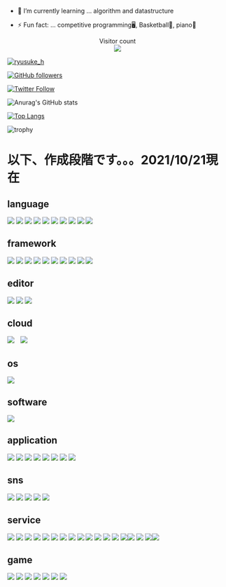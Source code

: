 - 🌱 I’m currently learning ... algorithm and datastructure

- ⚡ Fun fact: ... competitive programming🖥,  Basketball🏀,  piano🎹

<p align="center"> 
  Visitor count<br>
  <img src="https://profile-counter.glitch.me/ryusuke920/count.svg" />
</p>

[![ryusuke_h](https://img.shields.io/endpoint?url=https%3A%2F%2Fatcoder-badges.now.sh%2Fapi%2Fatcoder%2Fjson%2Fryusuke_h)](https://atcoder.jp/users/ryusuke_h)

[![GitHub followers](https://img.shields.io/github/followers/ryusuke920.svg?style=social&label=followers&maxAge=2592000)](https://github.com/ryusuke920?tab=followers)

[![Twitter Follow](https://img.shields.io/twitter/follow/ryusuke__h?style=social)](https://twitter.com/ryusuke__h)

![Anurag's GitHub stats](https://github-readme-stats.vercel.app/api?username=ryusuke920&show_icons=true&theme=highcontrast)  

[![Top Langs](https://github-readme-stats.vercel.app/api/top-langs/?username=ryusuke920&theme=dark&layout=compact&langs_count=10)](https://github.com/anuraghazra/github-readme-stats) 

![trophy](https://github-profile-trophy.vercel.app/?username=ryusuke920&row=1&column=8&theme=algolia)

# 以下、作成段階です。。。2021/10/21現在

## language
<img src="https://img.shields.io/badge/-Python-FFFF00.svg?logo=Python&style=plastic"> <img src="https://img.shields.io/badge/-Css3-1572B6.svg?logo=css3&style=plastic"> <img src="https://img.shields.io/badge/-Html5-E34F26.svg?logo=html5&style=plastic">
<img src="https://img.shields.io/badge/-Java-FF6600.svg?logo=java&style=plastic"> <img src="https://img.shields.io/badge/-Javascript-3399FF.svg?logo=javascript&style=plastic"> <img src="https://img.shields.io/badge/-Json-000000.svg?logo=json&style=plastic">
<img src="https://img.shields.io/badge/-Kotlin-FF6666.svg?logo=kotlin&style=plastic"> <img src="https://img.shields.io/badge/-Powershell-000000.svg?logo=powershell&style=plastic"> <img src="https://img.shields.io/badge/-R-276DC3.svg?logo=r&style=plastic">
<img src="https://img.shields.io/badge/-Swift-FA7343.svg?logo=swift&style=plastic">

## framework
<img src="https://img.shields.io/badge/-Django-092E20.svg?logo=django&style=plastic"> <img src="https://img.shields.io/badge/-Flask-000000.svg?logo=flask&style=plastic"> <img src="https://img.shields.io/badge/-Git-F05032.svg?logo=git&style=plastic">
<img src="https://img.shields.io/badge/-Jupyter-FFFF99.svg?logo=jupyter&style=plastic"> <img src="https://img.shields.io/badge/-Mysql-4479A1.svg?logo=mysql&style=plastic"> <img src="https://img.shields.io/badge/-Node.js-FFFF66.svg?logo=node.js&style=plastic">
<img src="https://img.shields.io/badge/-Nodemon-FFFF66.svg?logo=nodemon&style=plastic"> <img src="https://img.shields.io/badge/-Npm-CB3837.svg?logo=npm&style=plastic"> <img src="https://img.shields.io/badge/-React-61DAFB.svg?logo=react&style=plastic">
<img src="https://img.shields.io/badge/-Yarn-2C8EBB.svg?logo=yarn&style=plastic">

## editor
<img src="https://img.shields.io/badge/-Atom-66FF33.svg?logo=atom&style=plastic"> <img src="https://img.shields.io/badge/-Markdown-000000.svg?logo=markdown&style=plastic"> <img src="https://img.shields.io/badge/-Xcode-1575F9.svg?logo=xcode&style=plastic">

## cloud
<img src="https://img.shields.io/badge/-Icloud-FFFFFF.svg?logo=icloud&style=plastic">　<img src="https://img.shields.io/badge/-Google%20drive-FFFFFF.svg?logo=google-drive&style=plastic">

## os
<img src="https://img.shields.io/badge/-Windows-0078D6.svg?logo=windows&style=plastic">

## software
<img src="https://img.shields.io/badge/-Blender-33CCFF.svg?logo=blender&style=plastic">

## application
<img src="https://img.shields.io/badge/-Discord-7289DA.svg?logo=discord&style=plastic"> <img src="https://img.shields.io/badge/-Figma-F24E1E.svg?logo=figma&style=plastic"> <img src="https://img.shields.io/badge/-Microsoftexcel-217346.svg?logo=microsoftexcel&style=plastic">
<img src="https://img.shields.io/badge/-Microsoftpowerpoint-D24726.svg?logo=microsoftpowerpoint&style=plastic"> <img src="https://img.shields.io/badge/-Microsoftword-2B579A.svg?logo=microsoftword&style=plastic"> <img src="https://img.shields.io/badge/-Safari-000000.svg?logo=safari&style=plastic">
<img src="https://img.shields.io/badge/-Slack-000000.svg?logo=slack&style=plastic"> <img src="https://img.shields.io/badge/-Youtube-FF0000.svg?logo=youtube&style=plastic">

## sns
<img src="https://img.shields.io/badge/-Facebook-4172B8.svg?logo=facebook&style=plastic"> <img src="https://img.shields.io/badge/-Instagram-FF33CC.svg?logo=instagram&style=plastic"> <img src="https://img.shields.io/badge/-Line-99FF66.svg?logo=line&style=plastic">
<img src="https://img.shields.io/badge/-Qiita-55C500.svg?logo=qiita&style=plastic">
<img src="https://img.shields.io/badge/-Twitter-1DA1F2.svg?logo=twitter&style=plastic">

## service
<img src="https://img.shields.io/badge/-Amazon-FF9966.svg?logo=amazon&style=plastic"> <img src="https://img.shields.io/badge/-Apple-999999.svg?logo=apple&style=plastic"> <img src="https://img.shields.io/badge/-Android-A4C639.svg?logo=android&style=plastic">
<img src="https://img.shields.io/badge/-Apple%20music-FF33CC.svg?logo=apple-music&style=plastic"> <img src="https://img.shields.io/badge/-Dropbox-0061FF.svg?logo=dropbox&style=plastic"> <img src="https://img.shields.io/badge/-Github-181717.svg?logo=github&style=plastic">
<img src="https://img.shields.io/badge/-Gmail-FFFFFF.svg?logo=gmail&style=plastic"> <img src="https://img.shields.io/badge/-Google-FFFFFF.svg?logo=google&style=plastic"> <img src="https://img.shields.io/badge/-Google%20chrome-FFFF99.svg?logo=google-chrome&style=plastic">
<img src="https://img.shields.io/badge/-Heroku-430098.svg?logo=heroku&style=plastic"> <img src="https://img.shields.io/badge/-Huawei-FF0000.svg?logo=huawei&style=plastic"> <img src="https://img.shields.io/badge/-Jira-172B4D.svg?logo=jira&style=plastic">
<img src="https://img.shields.io/badge/-Kaggle-20BEFF.svg?logo=kaggle&style=plastic"> <img src="https://img.shields.io/badge/-Trello-0079BF.svg?logo=trello&style=plastic"><img src="https://img.shields.io/badge/-Wikipedia-000000.svg?logo=wikipedia&style=plastic">
<img src="https://img.shields.io/badge/-Wolfram-DD1100.svg?logo=wolfram&style=plastic"> <img src="https://img.shields.io/badge/-Wolframmathematica-CCFFFF.svg?logo=wolframmathematica&style=plastic"><img src="https://img.shields.io/badge/-Yahoo-FF0000.svg?logo=yahoo&style=plastic">


## game
<img src="https://img.shields.io/badge/-Matrix-000000.svg?logo=matrix&style=plastic"> <img src="https://img.shields.io/badge/-Nintendo-99FFFF.svg?logo=nintendo&style=plastic"> <img src="https://img.shields.io/badge/-Nintendogamecube-6A5FBB.svg?logo=nintendogamecube&style=plastic">
<img src="https://img.shields.io/badge/-Nintendoswitch-E60012.svg?logo=nintendoswitch&style=plastic"> <img src="https://img.shields.io/badge/-Playstation-003791.svg?logo=playstation&style=plastic"> <img src="https://img.shields.io/badge/-Pokemon-3333CC.svg?logo=pokemon&style=plastic">
<img src="https://img.shields.io/badge/-Wii-CCFFFF.svg?logo=wii&style=plastic">
